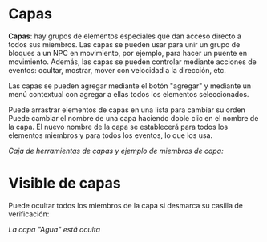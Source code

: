 # Capas
**Capas**: hay grupos de elementos especiales que dan acceso directo a todos sus miembros. Las capas se pueden usar para unir un grupo de bloques a un NPC en movimiento, por ejemplo, para hacer un puente en movimiento. Además, las capas se pueden controlar mediante acciones de eventos: ocultar, mostrar, mover con velocidad a la dirección, etc.

Las capas se pueden agregar mediante el botón "agregar" y mediante un menú contextual con agregar a ellas todos los elementos seleccionados.

<Note type="tip">
    Puede arrastrar elementos de capas en una lista para cambiar su orden
</Note>

<Note type="tip">
Puede cambiar el nombre de una capa haciendo doble clic en el nombre de la capa. El nuevo nombre de la capa se establecerá para todos los elementos miembros y para todos los eventos, lo que los usa.
</Note>

_Caja de herramientas de capas y ejemplo de miembros de capa:_

<ImageZoom
alt="layersBox"
url="screenshots/LevelEditing/Layers/02_layerList_1.png"
width="200px"
:border="true"
/>


# Visible de capas
Puede ocultar todos los miembros de la capa si desmarca su casilla de verificación:

_La capa "Agua" está oculta_

<ImageZoom
alt="hideLayer"
url="screenshots/LevelEditing/Layers/03_layerList_2_hidden1.png"
width="200px"
:border="true"
/>

